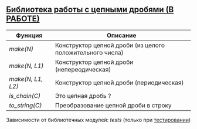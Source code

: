 ## [Библиотека работы с цепными дробями (В РАБОТЕ)](../libs/chain.erl)
|Функция|Описание|  
|-----------------|-----------------------------------------------------------|  
|*make(N)*| Конструктор цепной дроби (из целого положительного числа)|  
|*make(N, L1)*| Конструктор цепной дроби (непереодическая)|  
|*make(N, L1, L2)*| Конструктор цепной дроби (периодическая)|  
|*is_chain(C)*| Это цепная дробь ?|  
|*to_string(C)*| Преобразование цепной дроби в строку|  


Зависимости от библиотечных модулей: *tests* (только при [тестировании](../libs/tests/chain_tests.erl))
